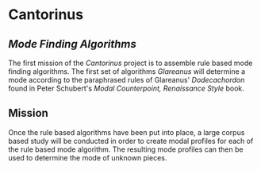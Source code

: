 # Cantorinus
## *Mode Finding Algorithms*
The first mission of the *Cantorinus* project is to assemble rule based mode finding algorithms. The first set of algorithms *Glareanus* will determine a mode according to the paraphrased rules of Glareanus' *Dodecachordon* found in Peter Schubert's *Modal Counterpoint, Renaissance Style* book.
## Mission
Once the rule based algorithms have been put into place, a large corpus based study will be conducted in order to create modal profiles for each of the rule based mode algorithm. The resulting mode profiles can then be used to determine the mode of unknown pieces.

